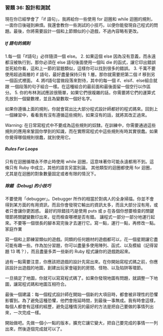 ### 習題 36: 設計和測試

現在你已經學會了「if 語句」，我將給你一些使用 for 迴圈和 while 迴圈的規則，一面你日後碰到麻煩。我還會教你一些測試的小技巧，以便你能發現自己程式的問題。最後，你將需要設計一個和上節類似的小遊戲，不過內容略有更改。

##### If 語句的規則

1.每一個「if語句」必伴隨須一個 else。 2. 如果這個 else 因為沒有意義，而永遠都沒被執行到，那你必須在 else 語句後面使用一個叫 die 的函式，讓它印出錯誤並死給你看，這和上一節的習題類似，這樣你可以找到很多的錯誤。 3. 千萬不要使用超過兩層的 if 語句，最好盡量保持只有 1 層。那你就需要把第二個 if 移到另一個函式裡面。 4. 將if語句當做段落來對待，其中的每一個 if、elsif、else組合就跟 一個段落的句子組合一樣。在這種組合的最前面和最後面留一個空行以作區分。 5. 你的布林測試應該很簡單，如果它們很複雜的話，你需要將它們的運算式先放到一個變數裡，並且為變數取一個好名字。

如果你遵循上面的規則，你就會寫出比大部分程式設計師都好的程式碼來。回到上一個練習中，看看我有沒有遵循這些規則，如果沒有的話，就將其改正過來。

Warning: 在日常寫程式中不要成為這些規則的奴隸。在訓練中，你需要通過這些規則的應用來鞏固你學到的知識，而在實際寫程式中這些規則有時其實很蠢。如果你覺得哪個規則很蠢，就別使用它。

##### Rules For Loops

只有在迴圈循環永不停止時使用 while 迴圈，這意味著你可能永遠都用不到。這條只有 Ruby 中成立，其他的語言另當別論。
其他類型的迴圈都使用 for 迴圈，尤其是在迴圈的對象數量固定或者有限的情況下。

##### 除錯（Debug) 的小技巧

不要使用「debugger」。Debugger 所作的相當於對病人的全身掃描。你並不會得到某方面的有用資訊，而且你會發現它輸出的資訊太多，而且大部分沒有用，或者只會讓你更困惑。
最好的除錯技巧是使用 puts 或 p 在各個你想要檢查的關鍵環節將關鍵變數印出來，從而檢查哪裡是否有錯。
讓程式一部分一部分地運行起來。不要等一個很長的腳本寫完後才去運行它。寫一點，運行一點，再修改一點。
家庭作業

寫一個和上節練習類似的遊戲。同類的任何題材的遊戲都可以，花一個星期讓它盡可能有趣一些。作為加分習題，你可以盡量多使用陣列、函式、以及模組（記得習題 13 嗎？），而且盡量多弄一些新的 Ruby 程式讓你的遊戲跑起來。

過有一點需要注意，你應該把遊戲的設計先寫出來。在你開始寫程式碼之前，你應該設計出遊戲的地圖，創建出玩家會碰到的房間、怪物、以及陷阱等環節。

一旦搞定了地圖，你就可以寫寫程式碼了。如果你發現地圖有問題，就調整一下地圖，讓寫程式碼和地圖互相符合。

最後一個建議：每一個程式設計師在開始一個新的大項目時，都會被非理性的恐懼影響到。為了避免這種恐懼，他們會拖延時間，到最後一事無成。我有時會這樣，每個人都會有這樣的經歷，避免這種情況的最好的方法是把自己要做的事情列出來，一次完成一樣。

開始做吧。先做一個小一點的版本，擴充它讓它變大，把自己要完成的事情一一列出來，然後逐個完成就可以了。
